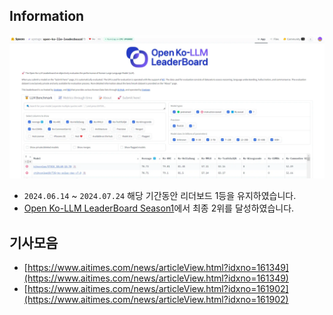 ## Information
![](../src/Pasted%20image%2020241221205105.png)

 - `2024.06.14` ~ `2024.07.24` 해당 기간동안 리더보드 1등을 유지하였습니다.
 - [Open Ko-LLM LeaderBoard Season1](https://huggingface.co/spaces/choco9966/open-ko-llm-leaderboard-old)에서 최종 2위를 달성하였습니다.

## 기사모음
- [https://www.aitimes.com/news/articleView.html?idxno=161349](https://www.aitimes.com/news/articleView.html?idxno=161349)
- [https://www.aitimes.com/news/articleView.html?idxno=161902](https://www.aitimes.com/news/articleView.html?idxno=161902)

